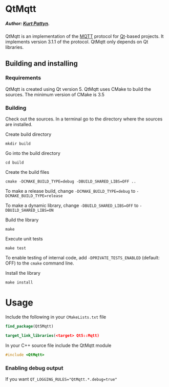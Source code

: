 # QtMqtt

##### Author: [Kurt Pattyn](https://github.com/kurtpattyn).

QtMqtt is an implementation of the [MQTT](http://mqtt.org) protocol for [Qt](https://www.qt.io)-based projects.
It implements version 3.1.1 of the protocol.
QtMqtt only depends on Qt libraries.

## Building and installing

### Requirements
QtMqtt is created using Qt version 5.
QtMqtt uses CMake to build the sources. The minimum version of CMake is 3.5

### Building
Check out the sources.
In a terminal go to the directory where the sources are installed.

Create build directory

`mkdir build`

Go into the build directory

`cd build`

Create the build files

`cmake -DCMAKE_BUILD_TYPE=debug -DBUILD_SHARED_LIBS=OFF ..`

To make a release build, change `-DCMAKE_BUILD_TYPE=debug` to `-DCMAKE_BUILD_TYPE=release`

To make a dynamic library, change `-DBUILD_SHARED_LIBS=OFF` to `-DBUILD_SHARED_LIBS=ON`

Build the library

`make`

Execute unit tests

`make test`

To enable testing of internal code, add `-DPRIVATE_TESTS_ENABLED` (default: OFF) to the `cmake` command line.

Install the library

`make install`

Usage
=====
Include the following in your `CMakeLists.txt` file
```CMake
find_package(Qt5Mqtt)

target_link_libraries(<target> Qt5::Mqtt)
```

In your C++ source file include the QtMqtt module
```C++
#include <QtMqtt>
```

### Enabling debug output

If you want
`QT_LOGGING_RULES="QtMqtt.*.debug=true"`
